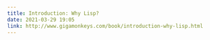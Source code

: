 ```yaml
---
title: Introduction: Why Lisp?
date: 2021-03-29 19:05
link: http://www.gigamonkeys.com/book/introduction-why-lisp.html
---
```

